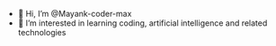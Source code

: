 - 👋 Hi, I’m @Mayank-coder-max
- 👀 I’m interested in learning coding, artificial intelligence and related technologies

<!---
Mayank-coder-max/Mayank-coder-max is a ✨ special ✨ repository because its `README.md` (this file) appears on your GitHub profile.
You can click the Preview link to take a look at your changes.
--->
